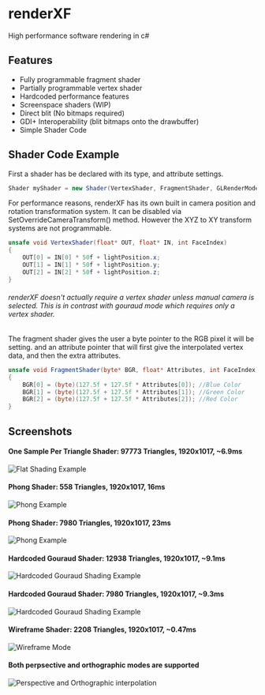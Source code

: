 # renderXF
High performance software rendering in c#<br/>

## Features
- Fully programmable fragment shader
- Partially programmable vertex shader
- Hardcoded performance features
- Screenspace shaders (WIP)
- Direct blit (No bitmaps required)
- GDI+ Interoperability (blit bitmaps onto the drawbuffer)
- Simple Shader Code


## Shader Code Example
First a shader has be declared with its type, and attribute settings.
```c#
Shader myShader = new Shader(VertexShader, FragmentShader, GLRenderMode.Line, GLExtraAttributeData.None);

```
For performance reasons, renderXF has its own built in camera position and rotation transformation system. It can be disabled via  SetOverrideCameraTransform() method. However the XYZ to XY transform systems are not programmable.

```c#
unsafe void VertexShader(float* OUT, float* IN, int FaceIndex)
{
    OUT[0] = IN[0] * 50f + lightPosition.x;
    OUT[1] = IN[1] * 50f + lightPosition.y;
    OUT[2] = IN[2] * 50f + lightPosition.z;
}
```
###### renderXF doesn't actually require a vertex shader unless manual camera is selected. This is in contrast with gouraud mode which requires only a vertex shader.

The fragment shader gives the user a byte pointer to the RGB pixel it will be setting. and an attribute pointer that will first give the interpolated vertex data, and then the extra attributes.
```c#
unsafe void FragmentShader(byte* BGR, float* Attributes, int FaceIndex)
{
    BGR[0] = (byte)(127.5f + 127.5f * Attributes[0]); //Blue Color
    BGR[1] = (byte)(127.5f + 127.5f * Attributes[1]); //Green Color
    BGR[2] = (byte)(127.5f + 127.5f * Attributes[2]); //Red Color
}
```

## Screenshots
#### One Sample Per Triangle Shader: 97773 Triangles, 1920x1017, ~6.9ms
![Flat Shading Example](https://i.imgur.com/XeEbYci.png)

#### Phong Shader: 558 Triangles, 1920x1017, 16ms
![Phong Example](https://i.imgur.com/QPBYM0s.png)

#### Phong Shader: 7980 Triangles, 1920x1017, 23ms
![Phong Example](https://i.imgur.com/4YiKSkv.png)

#### Hardcoded Gouraud Shader: 12938 Triangles, 1920x1017, ~9.1ms
![Hardcoded Gouraud Shading Example](https://i.imgur.com/8g3ieII.png) 

#### Hardcoded Gouraud Shader: 7980 Triangles, 1920x1017, ~9.3ms
![Hardcoded Gouraud Shading Example](https://i.imgur.com/2nbCUOs.png)

#### Wireframe Shader: 2208 Triangles, 1920x1017, ~0.47ms
![Wireframe Mode](https://i.imgur.com/QB98IEo.png) 

#### Both perpsective and orthographic modes are supported
![Perspective and Orthographic interpolation](https://i.imgur.com/4SR1Qtx.gif)


